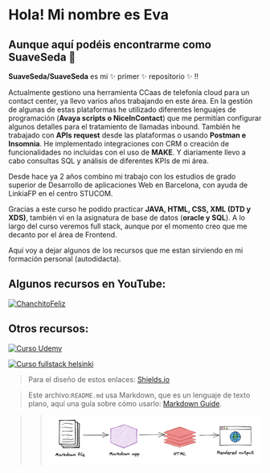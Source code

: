 # Hola! Mi nombre es Eva
## Aunque aquí podéis encontrarme como SuaveSeda 👋


**SuaveSeda/SuaveSeda** es mi ✨ primer ✨ repositorio ✨ !!

Actualmente gestiono una herramienta CCaas de telefonía cloud para un contact center, ya llevo varios años trabajando en este área. 
En la gestión de algunas de estas plataformas he utilizado diferentes lenguajes de programación (**Avaya scripts o NiceInContact**) que me permitían configurar algunos detalles para el tratamiento de llamadas inbound. 
También he trabajado con **APIs request** desde las plataformas o usando **Postman e Insomnia**. 
He implementado integraciones con CRM o creación de funcionalidades no incluidas con el uso de **MAKE**.
Y diariamente llevo a cabo consultas SQL y análisis de diferentes KPIs de mi área.

Desde hace ya 2 años combino mi trabajo con los estudios de grado superior de Desarrollo de aplicaciones Web en Barcelona, con ayuda de LinkiaFP en el centro STUCOM.
 
Gracias a este curso he podido practicar **JAVA, HTML, CSS, XML (DTD y XDS)**, también vi en la asignatura de base de datos (**oracle y SQL**).
A lo largo del curso veremos full stack, aunque por el momento creo que me decanto por el área de Frontend.

Aquí voy a dejar algunos de los recursos que me estan sirviendo en mi formación personal (autodidacta).

## Algunos recursos en YouTube:

[![ChanchitoFeliz](https://img.shields.io/badge/HolaMundo-Aprende_CSS_en_2_Horas-8abf91)](https://www.youtube.com/watch?v=wZniZEbPAzk)

## Otros recursos:

[![Curso Udemy](https://img.shields.io/badge/Udemy%20Frontend%20desde%20Cero-ffa533?logo=accuweather&logoColor=f5f5f5)](https://www.udemy.com/course-dashboard-redirect/?course_id=650714)


[![Curso fullstack helsinki](https://img.shields.io/badge/Udemy%20Fullstack%20Helsinki-f5f5f5?logo=aseprite&logoColor=000000)](https://fullstackopen.com/es/#course-contents)

> Para el diseño de estos enlaces: [Shields.io](https://shields.io/badges/static-badge)


> Este archivo:`README.md` usa Markdown, que es un lenguaje de texto plano, aquí una guía sobre cómo usarlo: [Markdown Guide](https://www.google.com/search?q=markdown+guide&rlz=1C5CHFA_enES1043ES1043&oq=mark&gs_lcrp=EgZjaHJvbWUqDggCEEUYJxg7GIAEGIoFMg4IABBFGCcYOxiABBiKBTIGCAEQRRg5Mg4IAhBFGCcYOxiABBiKBTINCAMQABiDARixAxiABDIKCAQQLhixAxiABDIGCAUQRRg8MgYIBhBFGEEyBggHEEUYPNIBCDMxNzJqMGo3qAIAsAIA&sourceid=chrome&ie=UTF-8).

>> ![Markdown schema](markdown_schema.png)



